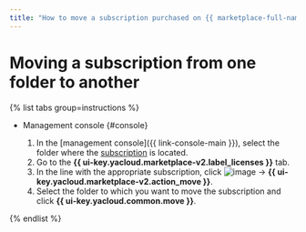 ```yaml
---
title: "How to move a subscription purchased on {{ marketplace-full-name }} to another folder"
---
```


# Moving a subscription from one folder to another

{% list tabs group=instructions %}

- Management console {#console}

   1. In the [management console]({{ link-console-main }}), select the folder where the [subscription](../../concepts/users/subscription.md) is located.
   1. Go to the **{{ ui-key.yacloud.marketplace-v2.label_licenses }}** tab.
   1. In the line with the appropriate subscription, click ![image](../../../_assets/console-icons/ellipsis.svg) → **{{ ui-key.yacloud.marketplace-v2.action_move }}**.
   1. Select the folder to which you want to move the subscription and click **{{ ui-key.yacloud.common.move }}**.

{% endlist %}
